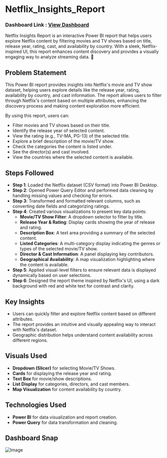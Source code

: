 # Netflix_Insights_Report
### Dashboard Link : [View Dashboard](https://app.powerbi.com/groups/me/reports/37c4fcae-9f72-4725-ac9d-68373b251709/be44d5194675a9b4e7ae?experience=power-bi)
Netflix Insights Report is an interactive Power BI report that helps users explore Netflix content by filtering movies and TV shows based on title, release year, rating, cast, and availability by country. With a sleek, Netflix-inspired UI, this report enhances content discovery and provides a visually engaging way to analyze streaming data. 🚀

## Problem Statement

This Power BI report provides insights into Netflix's movie and TV show dataset, helping users explore details like the release year, rating, availability by country, and cast information. The report allows users to filter through Netflix's content based on multiple attributes, enhancing the discovery process and making content exploration more efficient.

By using this report, users can:
- Filter movies and TV shows based on their title.
- Identify the release year of selected content.
- View the rating (e.g., TV-MA, PG-13) of the selected title.
- Explore a brief description of the movie/TV show.
- Check the categories the content is listed under.
- See the director(s) and cast involved.
- View the countries where the selected content is available.

## Steps Followed

- **Step 1**: Loaded the Netflix dataset (CSV format) into Power BI Desktop.
- **Step 2**: Opened Power Query Editor and performed data cleaning by handling missing values and checking for errors.
- **Step 3**: Transformed and formatted relevant columns, such as converting date fields and categorizing ratings.
- **Step 4**: Created various visualizations to present key data points:
  - **Movie/TV Show Filter**: A dropdown selector to filter by title.
  - **Release Year & Rating**: Display cards showing the year of release and rating.
  - **Description Box**: A text area providing a summary of the selected content.
  - **Listed Categories**: A multi-category display indicating the genres or types of the selected movie/TV show.
  - **Director & Cast Information**: A panel displaying key contributors.
  - **Geographical Availability**: A map visualization highlighting where the content is available.
- **Step 5**: Applied visual-level filters to ensure relevant data is displayed dynamically based on user selections.
- **Step 6**: Designed the report theme inspired by Netflix's UI, using a dark background with red and white text for contrast and clarity.

## Key Insights

- Users can quickly filter and explore Netflix content based on different attributes.
- The report provides an intuitive and visually appealing way to interact with Netflix's dataset.
- Geographic distribution helps understand content availability across different regions.

## Visuals Used

- **Dropdown (Slicer)** for selecting Movie/TV Shows.
- **Cards** for displaying the release year and rating.
- **Text Box** for movie/show descriptions.
- **List Display** for categories, directors, and cast members.
- **Map Visualization** for content availability by country.

## Technologies Used

- **Power BI** for data visualization and report creation.
- **Power Query** for data transformation and cleaning.

## Dashboard Snap
![Image](https://github.com/user-attachments/assets/f601c631-78c8-4781-83f4-795f2f593e8e)
